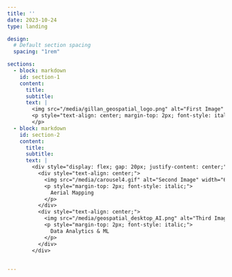 ```yaml
---
title: ''
date: 2023-10-24
type: landing

design:
  # Default section spacing
  spacing: "1rem"

sections:
  - block: markdown
    id: section-1
    content:
      title: 
      subtitle: 
      text: |
        <img src="/media/gillan_geospatial_logo.png" alt="First Image" width="600">
        <p style="text-align: center; margin-top: 2px; font-style: italic;">
        </p>
  - block: markdown
    id: section-2
    content:
      title: 
      subtitle: 
      text: |
        <div style="display: flex; gap: 20px; justify-content: center;">
          <div style="text-align: center;">
            <img src="/media/carousel4.gif" alt="Second Image" width="650">
            <p style="margin-top: 2px; font-style: italic;">
              Aerial Mapping
            </p>
          </div>
          <div style="text-align: center;">
            <img src="/media/geospatial_desktop_AI.png" alt="Third Image" width="650">
            <p style="margin-top: 2px; font-style: italic;">
              Data Analytics & ML
            </p>
          </div>
        </div>
  

---
```

